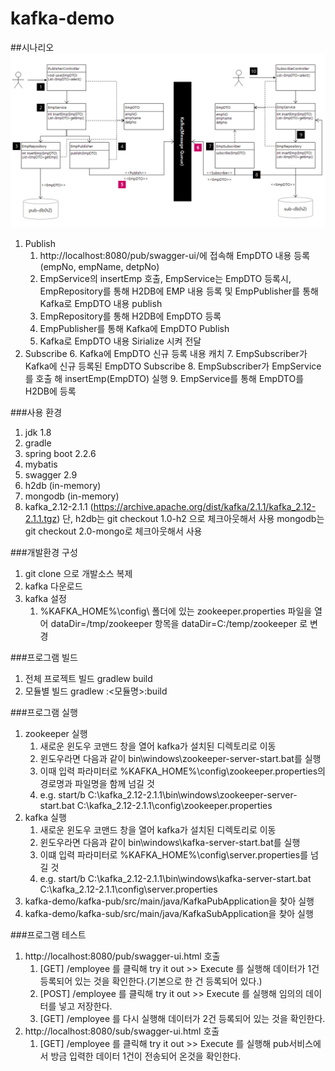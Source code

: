 # kafka-demo
##시나리오
![](images/tag-v1.0-h2.png)
1. Publish
   1. http://localhost:8080/pub/swagger-ui/에 접속해 EmpDTO 내용 등록(empNo, empName, detpNo)
   2. EmpService의 insertEmp 호출, EmpService는 EmpDTO 등록시, EmpRepository를 통해 H2DB에 EMP 내용 등록 및 EmpPublisher를 통해 Kafka로 EmpDTO 내용 publish
   3. EmpRepository를 통해 H2DB에 EmpDTO 등록
   4. EmpPublisher를 통해 Kafka에 EmpDTO Publish
   5. Kafka로 EmpDTO 내용 Sirialize 시켜 전달
2. Subscribe
   6. Kafka에 EmpDTO 신규 등록 내용 캐치
   7. EmpSubscriber가 Kafka에 신규 등록된 EmpDTO Subscribe
   8. EmpSubscriber가 EmpService를 호출 해 insertEmp(EmpDTO) 실행
   9. EmpService를 통해 EmpDTO를 H2DB에 등록

###사용 환경
1. jdk 1.8
2. gradle
3. spring boot 2.2.6
4. mybatis
5. swagger 2.9
6. h2db (in-memory)
7. mongodb (in-memory)
8. kafka_2.12-2.1.1 (https://archive.apache.org/dist/kafka/2.1.1/kafka_2.12-2.1.1.tgz)
   단, h2db는 git checkout 1.0-h2 으로 체크아웃해서 사용
   mongodb는 git checkout 2.0-mongo로 체크아웃해서 사용

###개발환경 구성
1. git clone <url> 으로 개발소스 복제
2. kafka 다운로드
3. kafka 설정
   1. %KAFKA_HOME%\config\ 폴더에 있는 zookeeper.properties 파일을 열어 dataDir=/tmp/zookeeper 항목을 dataDir=C:/temp/zookeeper 로 변경

###프로그램 빌드
1. 전체 프로젝트 빌드
   gradlew build
2. 모듈별 빌드
   gradlew :<모듈명>:build

###프로그램 실행
1. zookeeper 실행
   1. 새로운 윈도우 코맨드 창을 열어 kafka가 설치된 디렉토리로 이동
   2. 윈도우라면 다음과 같이 bin\windows\zookeeper-server-start.bat를 실행
   3. 이때 입력 파라미터로 %KAFKA_HOME%\config\zookeeper.properties의 경로명과 파일명을 함께 넘길 것
   4. e.g. start/b C:\kafka_2.12-2.1.1\bin\windows\zookeeper-server-start.bat C:\kafka_2.12-2.1.1\config\zookeeper.properties
2. kafka 실행
   1. 새로운 윈도우 코맨드 창을 열어 kafka가 설치된 디렉토리로 이동 
   2. 윈도우라면 다음과 같이 bin\windows\kafka-server-start.bat를 실행
   3. 이떄 입력 파라미터로 %KAFKA_HOME%\config\server.properties를 넘길 것
   4. e.g. start/b C:\kafka_2.12-2.1.1\bin\windows\kafka-server-start.bat C:\kafka_2.12-2.1.1\config\server.properties
3. kafka-demo/kafka-pub/src/main/java/KafkaPubApplication을 찾아 실행
4. kafka-demo/kafka-sub/src/main/java/KafkaSubApplication을 찾아 실행

###프로그램 테스트
1. http://localhost:8080/pub/swagger-ui.html 호출
   1. [GET] /employee 를 클릭해 try it out >> Execute 를 실행해 데이터가 1건 등록되어 있는 것을 확인한다.(기본으로 한 건 등록되어 있다.)
   2. [POST] /employee 를 클릭해 try it out >> Execute 를 실행해 임의의 데이터를 넣고 저장한다.
   3. [GET] /employee 를 다시 실행해 데이터가 2건 등록되어 있는 것을 확인한다.
2. http://localhost:8080/sub/swagger-ui.html 호출
   1. [GET] /employee 를 클릭해 try it out >> Execute 를 실행해 pub서비스에서 방금 입력한 데이터 1건이 전송되어 온것을 확인한다.
